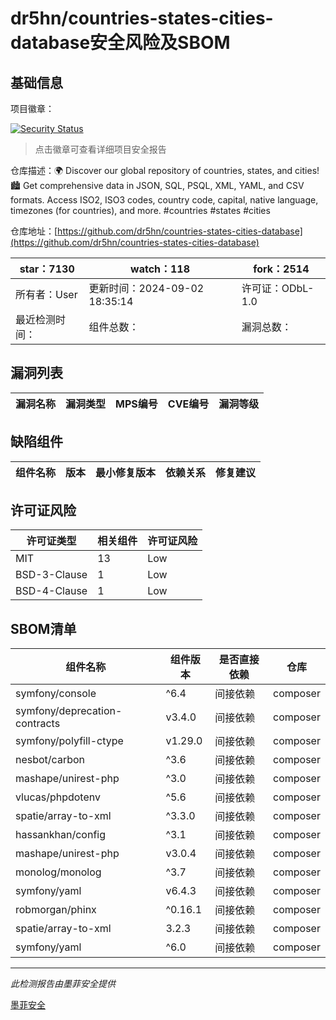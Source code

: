 # dr5hn/countries-states-cities-database安全风险及SBOM

## 基础信息

项目徽章：

[![Security Status](https://www.murphysec.com/platform3/v31/badge/1830682242313207808.svg)](https://www.murphysec.com/console/report/1694055159482376192/1830682242313207808)

> 点击徽章可查看详细项目安全报告

仓库描述：🌍 Discover our global repository of countries, states, and cities!  🏙️ Get comprehensive data in JSON, SQL, PSQL, XML, YAML, and CSV formats. Access ISO2, ISO3 codes, country code, capital, native language, timezones (for countries), and more. #countries #states #cities

仓库地址：[https://github.com/dr5hn/countries-states-cities-database](https://github.com/dr5hn/countries-states-cities-database)

| star：7130 | watch：118 | fork：2514 |
| ----------- | -------------- | ------------ |
| 所有者：User | 更新时间：2024-09-02 18:35:14 | 许可证：ODbL-1.0 |
| 最近检测时间： | 组件总数： | 漏洞总数： |




## 漏洞列表

| 漏洞名称 | 漏洞类型 | MPS编号 | CVE编号 | 漏洞等级 |
| ------- | ------ | ------- | ------ | ----- |





## 缺陷组件

| 组件名称 | 版本 | 最小修复版本 | 依赖关系 | 修复建议 |
| -------- | ---- | ------------ | -------- | -------- |





## 许可证风险

| 许可证类型 | 相关组件 | 许可证风险 |
| ---------- | -------- | ---------- |
|MIT|13|Low|
|BSD-3-Clause|1|Low|
|BSD-4-Clause|1|Low|




## SBOM清单

| 组件名称 | 组件版本 | 是否直接依赖 | 仓库 |
| -------- | -------- | ------------ | ---- |
|symfony/console|^6.4|间接依赖|composer|
|symfony/deprecation-contracts|v3.4.0|间接依赖|composer|
|symfony/polyfill-ctype|v1.29.0|间接依赖|composer|
|nesbot/carbon|^3.6|间接依赖|composer|
|mashape/unirest-php|^3.0|间接依赖|composer|
|vlucas/phpdotenv|^5.6|间接依赖|composer|
|spatie/array-to-xml|^3.3.0|间接依赖|composer|
|hassankhan/config|^3.1|间接依赖|composer|
|mashape/unirest-php|v3.0.4|间接依赖|composer|
|monolog/monolog|^3.7|间接依赖|composer|
|symfony/yaml|v6.4.3|间接依赖|composer|
|robmorgan/phinx|^0.16.1|间接依赖|composer|
|spatie/array-to-xml|3.2.3|间接依赖|composer|
|symfony/yaml|^6.0|间接依赖|composer|


------

*此检测报告由墨菲安全提供*

[墨菲安全](www.murphysec.com)
